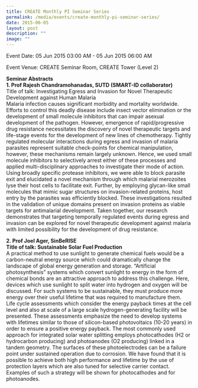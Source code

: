 ```yaml
---
title: CREATE Monthly PI Seminar Series
permalink: /media/events/create-monthly-pi-seminar-series/
date: 2015-06-05
layout: post
description: ""
image: ""
---
```


Event Date: 05 Jun 2015 03:00 AM - 05 Jun 2015 06:00 AM

Event Venue: CREATE Seminar Room, CREATE Tower (Level 2)

**Seminar Abstracts  
1\. Prof Rajesh Chandramohanadas, SUTD (SMART-ID collaborator)**    
Title of talk: Investigating Egress and Invasion for Novel Therapeutic Development against Human Malaria  
Malaria infection causes significant morbidity and mortality worldwide. Efforts to control this deadly disease include insect vector elimination or the development of small molecule inhibitors that can impair asexual development of the pathogen. However, emergence of rapid/progressive drug resistance necessitates the discovery of novel therapeutic targets and life-stage events for the development of new lines of chemotherapy. Tightly regulated molecular interactions during egress and invasion of malaria parasites represent suitable check-points for chemical manipulation, however, these mechanisms remain largely unknown. Hence, we used small molecule inhibitors to selectively arrest either of these processes and applied multi-disciplinary approaches to investigate their mode of action. Using broadly specific protease inhibitors, we were able to block parasite exit and elucidated a novel mechanism through which malarial merozoites lyse their host cells to facilitate exit. Further, by employing glycan-like small molecules that mimic sugar structures on invasion-related proteins, host entry by the parasites was efficiently blocked. These investigations resulted in the validation of unique domains present on invasion proteins as viable targets for antimalarial development. Taken together, our research demonstrates that targeting temporally regulated events during egress and invasion can be explored for novel therapeutic development against malaria with limited possibility for the development of drug resistance.  
  
**2\. Prof Joel Ager, SinBeRISE  
Title of talk: Sustainable Solar Fuel Production**  
A practical method to use sunlight to generate chemical fuels would be a carbon-neutral energy source which could dramatically change the landscape of global energy generation and storage. “Artificial photosynthesis” systems which convert sunlight to energy in the form of chemical bonds are an attractive approach to address this challenge. Here, devices which use sunlight to split water into hydrogen and oxygen will be discussed. For such systems to be sustainable, they must produce more energy over their useful lifetime that was required to manufacture them.  Life cycle assessments which consider the energy payback times at the cell level and also at scale of a large scale hydrogen-generating facility will be presented. These assessments emphasize the need to develop systems with lifetimes similar to those of silicon-based photovoltaics (10-20 years) in order to ensure a positive energy payback. The most commonly used approach for integrated solar water splitting employs photocathodes (H2 or hydrocarbon producing) and photoanodes (O2 producing) linked in a tandem geometry. The surfaces of these photoelectrodes can be a failure point under sustained operation due to corrosion. We have found that it is possible to achieve both high performance and lifetime by the use of protection layers which are also tuned for selective carrier contact. Examples of such a strategy will be shown for photocathodes and for photoanodes.